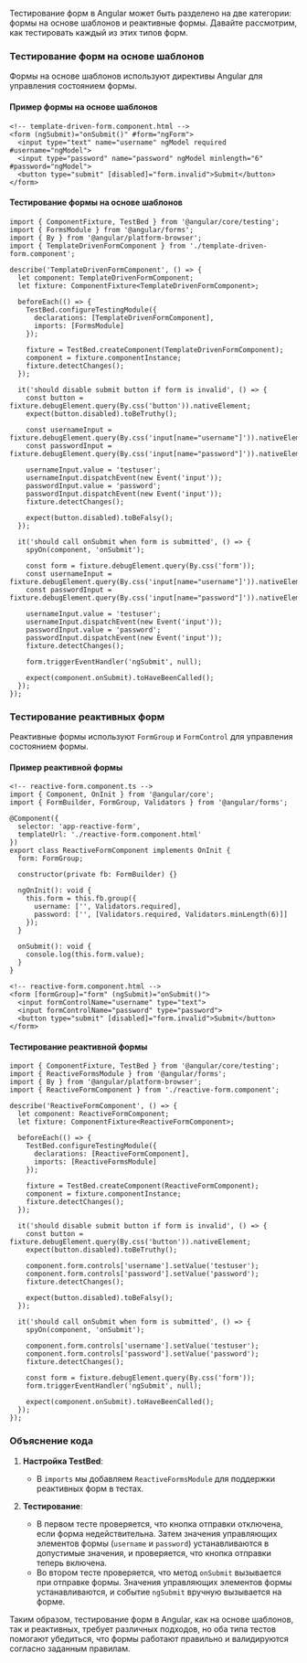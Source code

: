 
Тестирование форм в Angular может быть разделено на две категории: формы на основе шаблонов и реактивные формы. Давайте рассмотрим, как тестировать каждый из этих типов форм.

### Тестирование форм на основе шаблонов

Формы на основе шаблонов используют директивы Angular для управления состоянием формы.

#### Пример формы на основе шаблонов

```TS
<!-- template-driven-form.component.html -->
<form (ngSubmit)="onSubmit()" #form="ngForm">
  <input type="text" name="username" ngModel required #username="ngModel">
  <input type="password" name="password" ngModel minlength="6" #password="ngModel">
  <button type="submit" [disabled]="form.invalid">Submit</button>
</form>
```

#### Тестирование формы на основе шаблонов

```TS
import { ComponentFixture, TestBed } from '@angular/core/testing';
import { FormsModule } from '@angular/forms';
import { By } from '@angular/platform-browser';
import { TemplateDrivenFormComponent } from './template-driven-form.component';

describe('TemplateDrivenFormComponent', () => {
  let component: TemplateDrivenFormComponent;
  let fixture: ComponentFixture<TemplateDrivenFormComponent>;

  beforeEach(() => {
    TestBed.configureTestingModule({
      declarations: [TemplateDrivenFormComponent],
      imports: [FormsModule]
    });

    fixture = TestBed.createComponent(TemplateDrivenFormComponent);
    component = fixture.componentInstance;
    fixture.detectChanges();
  });

  it('should disable submit button if form is invalid', () => {
    const button = fixture.debugElement.query(By.css('button')).nativeElement;
    expect(button.disabled).toBeTruthy();

    const usernameInput = fixture.debugElement.query(By.css('input[name="username"]')).nativeElement;
    const passwordInput = fixture.debugElement.query(By.css('input[name="password"]')).nativeElement;

    usernameInput.value = 'testuser';
    usernameInput.dispatchEvent(new Event('input'));
    passwordInput.value = 'password';
    passwordInput.dispatchEvent(new Event('input'));
    fixture.detectChanges();

    expect(button.disabled).toBeFalsy();
  });

  it('should call onSubmit when form is submitted', () => {
    spyOn(component, 'onSubmit');

    const form = fixture.debugElement.query(By.css('form'));
    const usernameInput = fixture.debugElement.query(By.css('input[name="username"]')).nativeElement;
    const passwordInput = fixture.debugElement.query(By.css('input[name="password"]')).nativeElement;

    usernameInput.value = 'testuser';
    usernameInput.dispatchEvent(new Event('input'));
    passwordInput.value = 'password';
    passwordInput.dispatchEvent(new Event('input'));
    fixture.detectChanges();

    form.triggerEventHandler('ngSubmit', null);

    expect(component.onSubmit).toHaveBeenCalled();
  });
});
```

### Тестирование реактивных форм

Реактивные формы используют `FormGroup` и `FormControl` для управления состоянием формы.

#### Пример реактивной формы

```TS
<!-- reactive-form.component.ts -->
import { Component, OnInit } from '@angular/core';
import { FormBuilder, FormGroup, Validators } from '@angular/forms';

@Component({
  selector: 'app-reactive-form',
  templateUrl: './reactive-form.component.html'
})
export class ReactiveFormComponent implements OnInit {
  form: FormGroup;

  constructor(private fb: FormBuilder) {}

  ngOnInit(): void {
    this.form = this.fb.group({
      username: ['', Validators.required],
      password: ['', [Validators.required, Validators.minLength(6)]]
    });
  }

  onSubmit(): void {
    console.log(this.form.value);
  }
}
```

```TS
<!-- reactive-form.component.html -->
<form [formGroup]="form" (ngSubmit)="onSubmit()">
  <input formControlName="username" type="text">
  <input formControlName="password" type="password">
  <button type="submit" [disabled]="form.invalid">Submit</button>
</form>
```

#### Тестирование реактивной формы

```TS
import { ComponentFixture, TestBed } from '@angular/core/testing';
import { ReactiveFormsModule } from '@angular/forms';
import { By } from '@angular/platform-browser';
import { ReactiveFormComponent } from './reactive-form.component';

describe('ReactiveFormComponent', () => {
  let component: ReactiveFormComponent;
  let fixture: ComponentFixture<ReactiveFormComponent>;

  beforeEach(() => {
    TestBed.configureTestingModule({
      declarations: [ReactiveFormComponent],
      imports: [ReactiveFormsModule]
    });

    fixture = TestBed.createComponent(ReactiveFormComponent);
    component = fixture.componentInstance;
    fixture.detectChanges();
  });

  it('should disable submit button if form is invalid', () => {
    const button = fixture.debugElement.query(By.css('button')).nativeElement;
    expect(button.disabled).toBeTruthy();

    component.form.controls['username'].setValue('testuser');
    component.form.controls['password'].setValue('password');
    fixture.detectChanges();

    expect(button.disabled).toBeFalsy();
  });

  it('should call onSubmit when form is submitted', () => {
    spyOn(component, 'onSubmit');

    component.form.controls['username'].setValue('testuser');
    component.form.controls['password'].setValue('password');
    fixture.detectChanges();

    const form = fixture.debugElement.query(By.css('form'));
    form.triggerEventHandler('ngSubmit', null);

    expect(component.onSubmit).toHaveBeenCalled();
  });
});
```

### Объяснение кода

1. **Настройка TestBed**:
    
    - В `imports` мы добавляем `ReactiveFormsModule` для поддержки реактивных форм в тестах.
2. **Тестирование**:
    
    - В первом тесте проверяется, что кнопка отправки отключена, если форма недействительна. Затем значения управляющих элементов формы (`username` и `password`) устанавливаются в допустимые значения, и проверяется, что кнопка отправки теперь включена.
    - Во втором тесте проверяется, что метод `onSubmit` вызывается при отправке формы. Значения управляющих элементов формы устанавливаются, и событие `ngSubmit` вручную вызывается на форме.

Таким образом, тестирование форм в Angular, как на основе шаблонов, так и реактивных, требует различных подходов, но оба типа тестов помогают убедиться, что формы работают правильно и валидируются согласно заданным правилам.